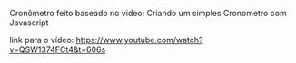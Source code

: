 Cronômetro feito baseado no video: Criando um simples Cronometro com Javascript

link para o vídeo: https://www.youtube.com/watch?v=QSW1374FCt4&t=606s
